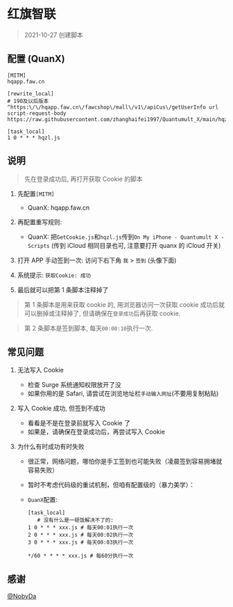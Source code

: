# 红旗智联

> 2021-10-27 创建脚本




## 配置 (QuanX)

```properties
[MITM]
hqapp.faw.cn

[rewrite_local]
# 190及以后版本
^https:\/\/hqapp.faw.cn\/fawcshop\/mall\/v1\/apiCus\/getUserInfo url script-request-body https://raw.githubusercontent.com/zhanghaifei1997/Quantumult_X/main/hqzl/GetCookie.js

[task_local]
1 0 * * * hqzl.js
```

## 说明

> 先在登录成功后, 再打开获取 Cookie 的脚本

1. 先配置`[MITM]`

   - QuanX: hqapp.faw.cn
2. 再配置重写规则:
 
   - QuanX: 把`GetCookie.js`和`hqzl.js`传到`On My iPhone - Quantumult X - Scripts` (传到 iCloud 相同目录也可, 注意要打开 quanx 的 iCloud 开关)
3. 打开 APP 手动签到一次: 访问下右下角 `我` > `签到` (头像下面)
4. 系统提示: `获取Cookie: 成功`
5. 最后就可以把第 1 条脚本注释掉了

> 第 1 条脚本是用来获取 cookie 的, 用浏览器访问一次获取 cookie 成功后就可以删掉或注释掉了, 但请确保在`登录成功`后再获取 cookie.

> 第 2 条脚本是签到脚本, 每天`00:00:10`执行一次.

## 常见问题

1. 无法写入 Cookie

   - 检查 Surge 系统通知权限放开了没
   - 如果你用的是 Safari, 请尝试在浏览地址栏`手动输入网址`(不要用复制粘贴)

2. 写入 Cookie 成功, 但签到不成功

   - 看看是不是在登录前就写入 Cookie 了
   - 如果是，请确保在登录成功后，再尝试写入 Cookie

3. 为什么有时成功有时失败

   - 很正常，网络问题，哪怕你是手工签到也可能失败（凌晨签到容易拥堵就容易失败）
   - 暂时不考虑代码级的重试机制，但咱有配置级的（暴力美学）：

  

   - `QuanX`配置:

     ```properties
     [task_local]
		# 没有什么是一顿饭解决不了的:
	 1 0 * * * xxx.js # 每天00:01执行一次
     2 0 * * * xxx.js # 每天00:02执行一次
     3 0 * * * xxx.js # 每天00:03执行一次

     */60 * * * * xxx.js # 每60分执行一次
     ```

## 感谢

[@NobyDa](https://github.com/NobyDa)


